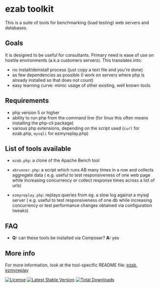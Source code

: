 ezab toolkit
============

This is a suite of tools for benchmarking (load testing) web servers and databases.

Goals
-----
It is designed to be useful for consultants.
Primary need is ease of use on hostile environments (a.k.a customers servers).
This translates into:
- no install/deinstall process (just copy a text file and you're done)
- as few dependencies as possible (I work on servers where php is already installed so that does not count)
- easy learning curve: mimic usage of other existing, well known tools

Requirements
------------

- php version 5 or higher
- ability to run php from the command line (for linux this often means installing the php-cli package)
- various php extensions, depending on the script used (`curl` for ezab.php, `mysqli` for ezmyreplay.php)

List of tools available
-----------------------

- `ezab.php`: a clone of the Apache Bench tool

- `abrunner.php`: a script which runs AB many times in a row and collects aggregate data
  ( e.g. useful to test responsiveness of one web page while increasing concurrency or collect response times across a
  list of urls)

- `ezmyreplay.php`: replays queries from eg. a slow log against a mysql server
  ( e.g. useful to test responsiveness of one db while increasing concurrency or test performance changes obtained via
  configuration tweaks)

FAQ
---

* **Q:** can these tools be installed via Composer? **A:** yes

More info
---------

For more information, look at the tool-specific README file: [ezab](README_ezab.md), [ezmyreplay](README_ezmyreplay.md)


[![License](https://poser.pugx.org/gggeek/ezab/license)](https://packagist.org/packages/gggeek/ezab)
[![Latest Stable Version](https://poser.pugx.org/gggeek/ezab/v/stable)](https://packagist.org/packages/gggeek/ezab)
[![Total Downloads](https://poser.pugx.org/gggeek/ezab/downloads)](https://packagist.org/packages/gggeek/ezab)
